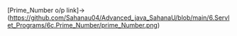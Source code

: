 [Prime_Number o/p link]->(https://github.com/Sahanau04/Advanced_java_SahanaU/blob/main/6.Servlet_Programs/6c.Prime_Number/prime_Number.png)
